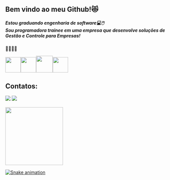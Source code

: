 ## Bem vindo ao meu Github!😻
<h5><i></i>Estou graduando engenharia de software💻🖱️ <br>
Sou programadora trainee em uma empresa que desenvolve soluções de Gestão e Controle para Empresas!</h5></i>👩🏻‍💻💕

<img src="https://cdn.jsdelivr.net/gh/devicons/devicon/icons/php/php-original.svg"  width="48" height="48"/><img src="https://cdn.jsdelivr.net/gh/devicons/devicon/icons/css3/css3-original.svg" width="48" height="48"/><img src="https://cdn.jsdelivr.net/gh/devicons/devicon/icons/git/git-original-wordmark.svg" widht="52" height="52"/><img src="https://cdn.jsdelivr.net/gh/devicons/devicon/icons/github/github-original.svg" widht="48" height="48" /> 

## Contatos:

<div>
<a href="https://www.instagram.com/gineveseng/?next=%2F" target="_blank"><img src="https://img.shields.io/badge/-Instagram-%23E4405F?style=for-the-badge&logo=instagram&logoColor=white" target="_blank"></a>
<a href = "giseleneveseng@gmail.com"><img src="https://img.shields.io/badge/Gmail-D14836?style=for-the-badge&logo=gmail&logoColor=white" target="_blank"></a> </div>
<br>

<div>
  <a href="https://github.com/giseleneveseng">
<img height="180em" src="https://github-readme-stats.vercel.app/api?username=giseleneveseng&show_icons=true&theme=dracula&include_all_commits=true&count_private=true"/>
</div>

![Snake animation](https://github.com/giseleneveseng/giseleneveseng/blob/output/github-contribution-grid-snake.svg)

